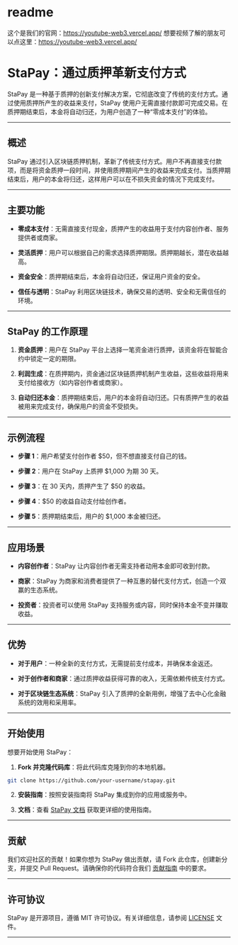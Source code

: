 # readme
这个是我们的官网：https://youtube-web3.vercel.app/ 
想要视频了解的朋友可以点这里：https://youtube-web3.vercel.app/ 

# **StaPay：通过质押革新支付方式**

StaPay 是一种基于质押的创新支付解决方案，它彻底改变了传统的支付方式。通过使用质押所产生的收益来支付，StaPay 使用户无需直接付款即可完成交易。在质押期结束后，本金将自动归还，为用户创造了一种“零成本支付”的体验。

---

## **概述**

StaPay 通过引入区块链质押机制，革新了传统支付方式。用户不再直接支付款项，而是将资金质押一段时间，并使用质押期间产生的收益来完成支付。当质押期结束后，用户的本金将归还，这样用户可以在不损失资金的情况下完成支付。

---

## **主要功能**

- **零成本支付**：无需直接支付现金，质押产生的收益用于支付内容创作者、服务提供者或商家。
  
- **灵活质押**：用户可以根据自己的需求选择质押期限。质押期越长，潜在收益越高。
  
- **资金安全**：质押期结束后，本金将自动归还，保证用户资金的安全。
  
- **信任与透明**：StaPay 利用区块链技术，确保交易的透明、安全和无需信任的环境。

---

## **StaPay 的工作原理**

1. **资金质押**：用户在 StaPay 平台上选择一笔资金进行质押，该资金将在智能合约中锁定一定的期限。

2. **利润生成**：在质押期内，资金通过区块链质押机制产生收益，这些收益将用来支付给接收方（如内容创作者或商家）。

3. **自动归还本金**：质押期结束后，用户的本金将自动归还。只有质押产生的收益被用来完成支付，确保用户的资金不受损失。

---

## **示例流程**

- **步骤 1**：用户希望支付创作者 $50，但不想直接支付自己的钱。
  
- **步骤 2**：用户在 StaPay 上质押 $1,000 为期 30 天。
  
- **步骤 3**：在 30 天内，质押产生了 $50 的收益。
  
- **步骤 4**：$50 的收益自动支付给创作者。
  
- **步骤 5**：质押期结束后，用户的 $1,000 本金被归还。

---

## **应用场景**

- **内容创作者**：StaPay 让内容创作者无需支持者动用本金即可收到付款。
  
- **商家**：StaPay 为商家和消费者提供了一种互惠的替代支付方式，创造一个双赢的生态系统。
  
- **投资者**：投资者可以使用 StaPay 支持服务或内容，同时保持本金不变并赚取收益。

---

## **优势**

- **对于用户**：一种全新的支付方式，无需提前支付成本，并确保本金返还。
  
- **对于创作者和商家**：通过质押收益获得可靠的收入，无需依赖传统支付方式。
  
- **对于区块链生态系统**：StaPay 引入了质押的全新用例，增强了去中心化金融系统的效用和采用率。

---

## **开始使用**

想要开始使用 StaPay：

1. **Fork 并克隆代码库**：将此代码库克隆到你的本地机器。

```bash
git clone https://github.com/your-username/stapay.git
```

2. **安装指南**：按照安装指南将 StaPay 集成到你的应用或服务中。

3. **文档**：查看 [StaPay 文档](./docs) 获取更详细的使用指南。

---

## **贡献**

我们欢迎社区的贡献！如果你想为 StaPay 做出贡献，请 Fork 此仓库，创建新分支，并提交 Pull Request。请确保你的代码符合我们 [贡献指南](./CONTRIBUTING.md) 中的要求。

---

## **许可协议**

StaPay 是开源项目，遵循 MIT 许可协议。有关详细信息，请参阅 [LICENSE](./LICENSE) 文件。

---
